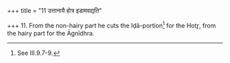 +++
title = "11 उत्तानायै होत्र इडामवद्यति"

+++
11. From the non-hairy part he cuts the Iḍā-portion[^1] for the Hotr̥, from the hairy part for the Āgnīdhra.  


[^1]: See III.9.7-9.

